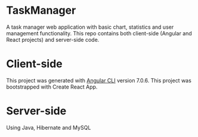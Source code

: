 # TaskManager
A task manager web application with basic chart, statistics and user management functionality. This repo contains both client-side (Angular and React projects) and server-side code.

# Client-side
This project was generated with [Angular CLI](https://github.com/angular/angular-cli) version 7.0.6.
This project was bootstrapped with Create React App.

# Server-side
Using Java, Hibernate and MySQL

